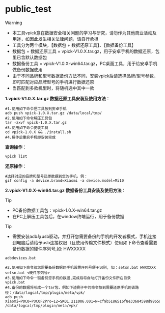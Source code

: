# public_test

> [!WARNING]
>
> - 本工具vpick意在数据安全相关问题的学习与研究，请勿作为其他商业活动及用途，如因此发生相关法律问题，请自行承担
> - 工具分为两个模块，【数据包 + 数据还原工具】、【数据备份工具】
> - 数据包 + 数据还原工具 = vpick-V1.0.X.tar.gz，用于安卓手机的数据还原，包里已含默认数据包
> - 数据备份工具 = vpick-V1.0.X-win64.tar.gz，PC桌面工具，用于给安卓手机做备份数据使用
> - 由于不同品牌和型号数据备份方法不同，安装vpick后请选择品牌/型号参数，即可匹配对应品牌型号的手机进行数据还原
> - 当匹配到多款机型时，将随机选中其中一款




**1.vpick-V1.0.X.tar.gz 数据还原工具安装及使用方法**：

```
#1.使用如下命令把工具放到安卓手机
adb push vpick-1.0.X.tar.gz /data/local/tmp/
#2.使用如下命令解压工具包
tar -zxvf vpick-1.0.X.tar.gz
#3.使用如下命令安装工具
cd vpick-1.0.X && ./install.sh
#4.操作后重启手机即安装完成
```
**查询操作**：

```
vpick list
```

**还原操作**：

```
#选择对应的品牌和型号还原数据到您的手机，例：
gif config -a device.brand=Xiaomi -a device.model=Mi10
```



**2.vpick-V1.0.X-win64.tar.gz 数据备份工具安装及使用方法**：

> [!TIP]
>
> - PC备份数据工具包：vpick-1.0.X-win64.tar.gz
> - 在PC上解压工具包后，在window终端运行，用于备份数据

> [!TIP]
>
> - 需要安装adb与usb驱动，并打开您需要备份的手机的开发者模式，手机连接到电脑后请给予usb连接权限（且使用传输文件模式）使用如下命令查看需要备份数据的硬件序列号,如: HWXXXXX
```
adbdevices.bat
```
```
#2.使用如下命令给您需要备份数据的手机设置序列号便于识别, 如：setsn.bat HWXXXXX
setsn.bat <硬件序列号>
#3.使用如下命令一键备份您手机的数据,完成后将自动打开备份文件所在目录
vpick.bat
#4.备份的数据将形成一个tar包，例如下述例子中的命令放到需要还原手机的该路径：/data/logcal/tmp/plugin/meta/vpk/
adb push Xiaomi=POCO=POCOF2Pro=12=SKQ1.211006.001=N=cf9b5186516f8e33684598d9865a73d.tar.gz /data/logcal/tmp/plugin/meta/vpk/
```


